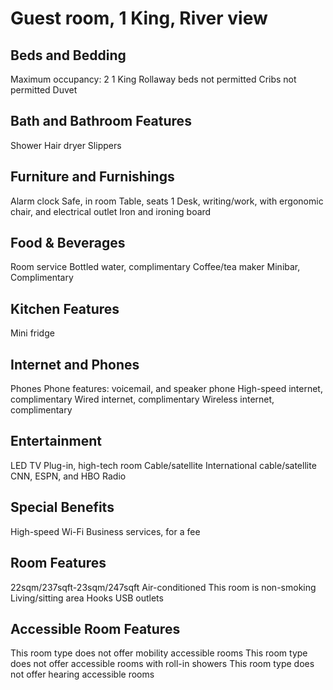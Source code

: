# Guest room, 1 King, River view

## Beds and Bedding
Maximum occupancy: 2
1 King
Rollaway beds not permitted
Cribs not permitted
Duvet

## Bath and Bathroom Features
Shower
Hair dryer
Slippers

## Furniture and Furnishings
Alarm clock
Safe, in room
Table, seats 1
Desk, writing/work, with ergonomic chair, and electrical outlet
Iron and ironing board

## Food & Beverages
Room service
Bottled water, complimentary
Coffee/tea maker
Minibar, Complimentary

## Kitchen Features
Mini fridge

## Internet and Phones
Phones
Phone features: voicemail, and speaker phone
High-speed internet, complimentary
Wired internet, complimentary
Wireless internet, complimentary

## Entertainment
LED TV
Plug-in, high-tech room
Cable/satellite
International cable/satellite
CNN, ESPN, and HBO
Radio

## Special Benefits
High-speed Wi-Fi
Business services, for a fee

## Room Features
22sqm/237sqft-23sqm/247sqft
Air-conditioned
This room is non-smoking
Living/sitting area
Hooks
USB outlets

## Accessible Room Features
This room type does not offer mobility accessible rooms
This room type does not offer accessible rooms with roll-in showers
This room type does not offer hearing accessible rooms